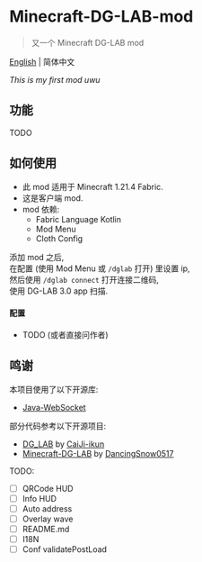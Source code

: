 # Minecraft-DG-LAB-mod

> 又一个 Minecraft DG-LAB mod

[English](README_en.md) | 简体中文

*This is my first mod uwu*

## 功能

TODO

## 如何使用

- 此 mod 适用于 Minecraft 1.21.4 Fabric.
- 这是客户端 mod.
- mod 依赖:
  - Fabric Language Kotlin
  - Mod Menu
  - Cloth Config

添加 mod 之后,  
在配置 (使用 Mod Menu 或 `/dglab` 打开) 里设置 ip,  
然后使用 `/dglab connect` 打开连接二维码,  
使用 DG-LAB 3.0 app 扫描.

#### 配置

- TODO (或者直接问作者)

## 鸣谢

本项目使用了以下开源库:
- [Java-WebSocket](https://github.com/TooTallNate/Java-WebSocket)

部分代码参考以下开源项目:
- [DG_LAB](https://github.com/CaiJi-ikun/DG_LAB) by [CaiJi-ikun](https://github.com/CaiJi-ikun)
- [Minecraft-DG-LAB](https://github.com/DancingSnow0517/Minecraft-DG-LAB) by [DancingSnow0517](https://github.com/DancingSnow0517)

TODO:
- [ ] QRCode HUD
- [ ] Info HUD
- [ ] Auto address
- [ ] Overlay wave
- [ ] README.md
- [ ] I18N
- [ ] Conf validatePostLoad
